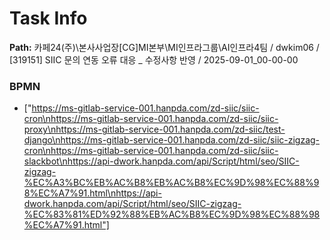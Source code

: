 # Task Info

**Path:** 카페24(주)\본사사업장\[CG]MI본부\MI인프라그룹\AI인프라4팀 / dwkim06 / [319151] SIIC 문의 연동 오류 대응 _ 수정사항 반영 / 2025-09-01_00-00-00

### BPMN
- ["https://ms-gitlab-service-001.hanpda.com/zd-siic/siic-cron\nhttps://ms-gitlab-service-001.hanpda.com/zd-siic/siic-proxy\nhttps://ms-gitlab-service-001.hanpda.com/zd-siic/test-django\nhttps://ms-gitlab-service-001.hanpda.com/zd-siic/siic-zigzag-cron\nhttps://ms-gitlab-service-001.hanpda.com/zd-siic/siic-slackbot\nhttps://api-dwork.hanpda.com/api/Script/html/seo/SIIC-zigzag-%EC%A3%BC%EB%AC%B8%EB%AC%B8%EC%9D%98%EC%88%98%EC%A7%91.html\nhttps://api-dwork.hanpda.com/api/Script/html/seo/SIIC-zigzag-%EC%83%81%ED%92%88%EB%AC%B8%EC%9D%98%EC%88%98%EC%A7%91.html"]

